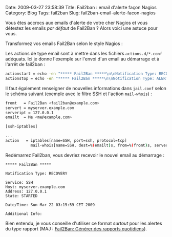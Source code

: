 Date: 2009-03-27 23:58:39
Title: Fail2ban : email d'alerte façon Nagios
Category: Blog
Tags: fail2ban
Slug: fail2ban-email-alerte-facon-nagios

Vous êtes accrocs aux emails d'alerte de votre cher Nagios et vous détestez les emails _par défaut_ de Fail2Ban ? Alors voici une astuce pour vous.

Transformez vos emails Fail2Ban selon le style Nagios :

Les actions de type email sont à mettre dans les fichiers `actions.d/*.conf` adéquats. Ici je donne l'exemple sur l'envoi d'un email au démarrage et à l'arrêt de fail2ban :

``` bash
actionstart = echo -en "***** Fail2Ban *****\n\nNotification Type: RECOVERY\n\nService: <name>\nHost: <server>\nAddress: <serverip>\nState: STARTED\n\nDate/Time: `date`\n\nAdditional Info:\n\n" | mail -a "From: <from>" -s "** RECOVERY alert - <server>/<name> jail is STARTED **" <dest>
actionstop = echo -en "***** Fail2Ban *****\n\nNotification Type: ALERT\n\nService: <name>\nHost: <server>\nAddress: <serverip>\nState: STOPPED\n\nDate/Time: `date`\n\nAdditional Info:\n\n" | mail -a "From: <from>" -s "** ALERT alert - <server>/<name> jail is STOPPED **" <dest>
```

Il faut également renseigner de nouvelles informations dans `jail.conf` selon le schéma suivant (exemple avec le filtre SSH et l'action `mail-whois`) :

``` bash
fromt   = Fail2Ban <fail2ban@example.com>
servert = myserver.example.com
serveript = 127.0.0.1
emailt  = Me <me@example.com>

[ssh-iptables]

...
action   = iptables[name=SSH, port=ssh, protocol=tcp]
           mail-whois[name=SSH, dest=%(emailt)s, from=%(fromt)s, server=%(servert)s, serverip=%(serveript)s]
```

Redémarrez Fail2ban, vous devriez recevoir le nouvel email au démarrage :

``` text
***** Fail2Ban *****

Notification Type: RECOVERY  

Service: SSH  
Host: myserver.example.com  
Address: 127.0.0.1  
State: STARTED  

Date/Time: Sun Mar 22 03:15:59 CET 2009  

Additional Info:
```

Bien entendu, je vous conseille d'utiliser ce format _surtout_ pour les alertes du type rapport (MAJ : [Fail2Ban: Générer des rapports quotidiens](http://blog.kdecherf.com/2009/04/25/fail2ban-creer-un-rapport-quotidien/)).
